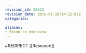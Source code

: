 ```yaml
---
revision_id: 30533
revision_date: 2015-01-18T14:22:07Z
categories:

aliases:
- Resource_overview
---
```


#REDIRECT [[Resource]]